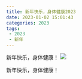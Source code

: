 ```yaml
---
title: 新年快乐，身体健康2023
date: 2023-01-02 15:01:43
categories: 2023
tags:
 - 2023
 - 新年
---
```


新年快乐，身体健康！
![](https://pic.imgdb.cn/item/63b2819a5d94efb26fe619fa.jpg)

新年快乐，身体健康！

